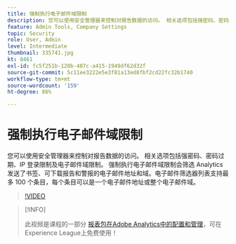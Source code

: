 ```yaml
---
title: 强制执行电子邮件域限制
description: 您可以使用安全管理器来控制对报告数据的访问。 相关选项包括强密码、密码过期、IP 登录限制及电子邮件域限制。 强制执行电子邮件域限制会筛选 Analytics 发送了书签、可下载报告和警报的电子邮件地址和域。电子邮件筛选器列表支持最多 100 个条目，每个条目可以是一个电子邮件地址或整个电子邮件域。
feature: Admin Tools, Company Settings
topic: Security
role: User, Admin
level: Intermediate
thumbnail: 335741.jpg
kt: 8461
exl-id: fc5f251b-120b-487c-a415-1949df62d32f
source-git-commit: 5c11ee3222e5e3f81a13ed8fbf2cd22fc32b1740
workflow-type: tm+mt
source-wordcount: '159'
ht-degree: 86%

---
```


# 强制执行电子邮件域限制

您可以使用安全管理器来控制对报告数据的访问。 相关选项包括强密码、密码过期、IP 登录限制及电子邮件域限制。 强制执行电子邮件域限制会筛选 Analytics 发送了书签、可下载报告和警报的电子邮件地址和域。电子邮件筛选器列表支持最多 100 个条目，每个条目可以是一个电子邮件地址或整个电子邮件域。

>[!VIDEO](https://video.tv.adobe.com/v/335741/?quality=12&learn=on)

>[!INFO]
>
> 此视频是课程的一部分 [报表包在Adobe Analytics中的配置和管理](https://experienceleague.adobe.com/?recommended=Analytics-A-1-2021.1.administration)，可在Experience League上免费使用！